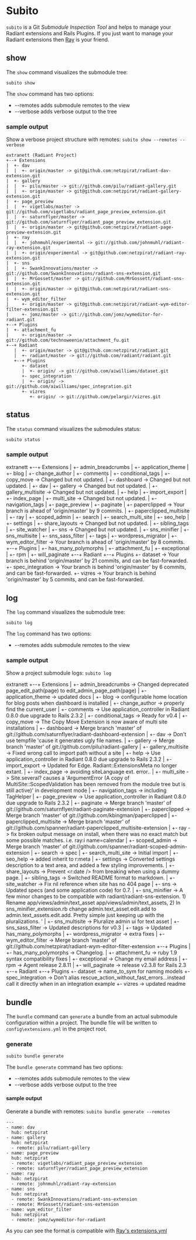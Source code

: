 Subito
======

`subito` is a Git *Submodule Inspection Tool* and helps to manage your Radiant extensions and Rails Plugins.
If you just want to manage your Radiant extensions then [Ray](http://github.com/johnmuhl/radiant-ray-extension/tree/master) is your friend.

show
----

The `show` command visualizes the submodule tree:

	subito show

The `show` command has two options:

* --remotes adds submodule remotes to the view
* --verbose adds verbose output to the tree

### sample output

Show a verbose project structure with remotes: `subito show --remotes --verbose`

	extranett (Radiant Project)
	+--+ Extensions
	|  +- dav
	|  |  +- origin/master -> git@github.com:netzpirat/radiant-dav-extension.git
	|  +- gallery
	|  |  +- pilu/master -> git://github.com/pilu/radiant-gallery.git
	|  |  +- origin/master -> git@github.com:netzpirat/radiant-gallery-extension.git
	|  +- page_preview
	|  |  +- vigetlabs/master -> git://github.com/vigetlabs/radiant_page_preview_extension.git
	|  |  +- saturnflyer/master -> git://github.com/saturnflyer/radiant_page_preview_extension.git
	|  |  +- origin/master -> git@github.com:netzpirat/radiant-page-preview-extension.git
	|  +- ray
	|  |  +- johnmuhl/experimental -> git://github.com/johnmuhl/radiant-ray-extension.git
	|  |  +- origin/experimental -> git@github.com:netzpirat/radiant-ray-extension.git
	|  +- sns
	|  |  +- SwankInnovations/master -> git://github.com/SwankInnovations/radiant-sns-extension.git
	|  |  +- MrGossett/master -> git://github.com/MrGossett/radiant-sns-extension.git
	|  |  +- origin/master -> git@github.com:netzpirat/radiant-sns-extension.git
	|  +- wym_editor_filter
	|     +- origin/master -> git@github.com:netzpirat/radiant-wym-editor-filter-extension.git
	|     +- jomz/master -> git://github.com/jomz/wymeditor-for-radiant.git
	+--+ Plugins
	|  +- attachment_fu
	|     +- origin/master -> git://github.com/technoweenie/attachment_fu.git
	+--+ Radiant
	   |  +- origin/master -> git@github.com:netzpirat/radiant.git
	   |  +- radiant/master -> git://github.com/radiant/radiant.git
	   +--+ Plugins
	      +- dataset
	      |  +- origin/ -> git://github.com/aiwilliams/dataset.git
	      +- spec_integration
	      |  +- origin/ -> git://github.com/aiwilliams/spec_integration.git
	      +- vizres
	         +- origin/ -> git://github.com/pelargir/vizres.git

status
------

The `status` command visualizes the submodules status:

	subito status

### sample output

extranett
+--+ Extensions
|  +- admin_breadcrumbs
|  +- application_theme
|  +- blog
|  +- change_author
|  +- comments
|  +- conditional_tags
|  +- copy_move -> Changed but not updated.
|  +- dashboard -> Changed but not updated.
|  +- dav
|  +- gallery -> Changed but not updated.
|  +- gallery_multisite -> Changed but not updated.
|  +- help
|  +- import_export
|  +- index_page
|  +- multi_site -> Changed but not updated.
|  +- navigation_tags
|  +- page_preview
|  +- paginate
|  +- paperclipped -> Your branch is ahead of 'origin/master' by 9 commits.
|  +- paperclipped_multisite
|  +- ray
|  +- scoped_admin
|  +- search
|  +- search_multi_site
|  +- seo_help
|  +- settings
|  +- share_layouts -> Changed but not updated.
|  +- sibling_tags
|  +- site_watcher
|  +- sns -> Changed but not updated.
|  +- sns_minifier
|  +- sns_multisite
|  +- sns_sass_filter
|  +- tags
|  +- wordpress_migrator
|  +- wym_editor_filter -> Your branch is ahead of 'origin/master' by 8 commits.
+--+ Plugins
|  +- has_many_polymorphs
|  +- attachment_fu
|  +- exceptional
|  +- rpm
|  +- will_paginate
+--+ Radiant
   +--+ Plugins
      +- dataset -> Your branch is behind 'origin/master' by 21 commits, and can be fast-forwarded.
      +- spec_integration -> Your branch is behind 'origin/master' by 6 commits, and can be fast-forwarded.
      +- vizres -> Your branch is behind 'origin/master' by 5 commits, and can be fast-forwarded.
      
log
----

The `log` command visualizes the submodule tree:

	subito log

The `log` command has two options:

* --remotes adds submodule remotes to the view

### sample output

Show a project submodule logs: `subito log`

extranett
+--+ Extensions
|  +- admin_breadcrumbs ->  Changed deprecated page_edit_path(page) to edit_admin_page_path(page)
|  +- application_theme ->  updated docs
|  +- blog ->  configurable home location for blog posts when dashboard is installed
|  +- change_author ->  properly find the current_user
|  +- comments ->  Use application_controller in Radiant 0.8.0 due upgrade to Rails 2.3.2
|  +- conditional_tags ->  Ready for v0.4
|  +- copy_move ->  The Copy Move Extension is now aware of multi site installations
|  +- dashboard ->  Merge branch 'master' of git://github.com/saturnflyer/radiant-dashboard-extension
|  +- dav ->  Don't use tempfile 'cause it generates ugly file names.
|  +- gallery ->  Merge branch 'master' of git://github.com/pilu/radiant-gallery
|  +- gallery_multisite ->  Fixed wrong call to import path without a site
|  +- help ->  Use application_controller in Radiant 0.8.0 due upgrade to Rails 2.3.2
|  +- import_export ->  Updated for Edge. Radiant::ExtensionsMeta no longer extant.
|  +- index_page ->  avoiding siteLanguage ext. error..
|  +- multi_site ->  Site.several? causes a 'ArgumentError (A copy of MultiSite::ScopedValidation has been removed from the module tree but is still active)' in development mode
|  +- navigation_tags ->  including TagHelper
|  +- page_preview ->  Use application_controller in Radiant 0.8.0 due upgrade to Rails 2.3.2
|  +- paginate ->  Merge branch 'master' of git://github.com/saturnflyer/radiant-paginate-extension
|  +- paperclipped ->  Merge branch 'master' of git://github.com/kbingman/paperclipped
|  +- paperclipped_multisite ->  Merge branch 'master' of git://github.com/spanner/radiant-paperclipped_multisite-extension
|  +- ray ->  fix broken output message on install, when there was no exact match but some possible matches. i.e. ray:i name=calendar
|  +- scoped_admin ->  Merge branch 'master' of git://github.com/spanner/radiant-scoped-admin-extension
|  +- search ->  spec
|  +- search_multi_site ->  Initial import
|  +- seo_help ->  added inherit to r:meta
|  +- settings ->  Converted settings description to a text area, and added a few styling improvements.
|  +- share_layouts ->  Prevent <r:date /> from breaking when using a dummy page.
|  +- sibling_tags ->  Switched README format to markdown.
|  +- site_watcher ->  Fix nil reference when site has no 404 page
|  +- sns ->  Updated specs (and some application code) for 0.7.
|  +- sns_minifier ->  A few minor changes to be compatible with radiant/radiant-sns-extension. 1) Rename app/views/admin/text_asset app/views/admin/text_assets, 2) In sns_minifier_extension.rb change admin.text_asset.edit.add to admin.text_assets.edit.add. Pretty simple just keeping up with the pluralizations. '
|  +- sns_multisite ->  Pluralize admin ui for text asset
|  +- sns_sass_filter ->  Updated descriptions for v0.3
|  +- tags ->  Updated has_many_polymorphs
|  +- wordpress_migrator ->  extra fixes
|  +- wym_editor_filter ->  Merge branch 'master' of git://github.com/netzpirat/radiant-wym-editor-filter-extension
+--+ Plugins
|  +- has_many_polymorphs ->  Changelog.
|  +- attachment_fu ->  ruby 1.9 syntax compatibility fixes
|  +- exceptional ->  Change my email address
|  +- rpm ->  Agent release 2.8.11
|  +- will_paginate ->  release v2.3.8 for Rails 2.3
+--+ Radiant
   +--+ Plugins
      +- dataset ->  name_to_sym for naming models
      +- spec_integration ->  Don't alias rescue_action_without_fast_errors...instead call it directly when in an integration example
      +- vizres ->  updated readme

bundle
------

The `bundle` command can `generate` a bundle from an actual submodule configuration within a project.
The bundle file will be written to `config\extensions.yml` in the project root.

### generate

	subito bundle generate

The `bundle generate` command has two options:

* --remotes adds submodule remotes to the view
* --verbose adds verbose output to the tree

#### sample output

Generate a bundle with remotes: `subito bundle generate --remotes`

	---
	- name: dav
	  hub: netzpirat
	- name: gallery
	  hub: netzpirat
	  - remote: pilu/radiant-gallery
	- name: page_preview
	  hub: netzpirat
	  - remote: vigetlabs/radiant_page_preview_extension
	  - remote: saturnflyer/radiant_page_preview_extension
	- name: ray
	  hub: netzpirat
	  - remote: johnmuhl/radiant-ray-extension
	- name: sns
	  hub: netzpirat
	  - remote: SwankInnovations/radiant-sns-extension
	  - remote: MrGossett/radiant-sns-extension
	- name: wym_editor_filter
	  hub: netzpirat
	  - remote: jomz/wymeditor-for-radiant

As you can see the format is compatible with [Ray's extensions.yml](http://wiki.github.com/johnmuhl/radiant-ray-extension/usage)